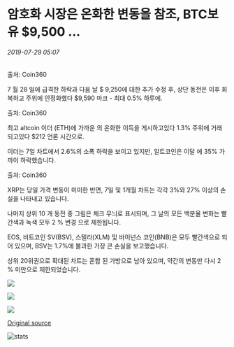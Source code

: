 # 암호화 시장은 온화한 변동을 참조, BTC보유 $9,500 ...

###### 2019-07-29 05:07

출처: Coin360

7 월 28 일에 급격한 하락과 다음 날 $ 9,250에 대한 추가 수정 후, 상단 동전은 이후 회복하고 주위에 안정화했다 $9,590 마크 - 최대 0.5% 하루에.

출처: Coin360

최고 altcoin 이더 (ETH)에 가까운 의 온화한 이득을 게시하고있다 1.3% 주위에 거래되고있다 $212 언론 시간으로.

이더는 7일 차트에서 2.6%의 소폭 하락을 보이고 있지만, 알트코인은 이달 에 35% 가까이 하락했습니다.

출처: Coin360

XRP는 당일 가격 변동이 미미한 반면, 7일 및 1개월 차트는 각각 3%와 27% 이상의 손실을 나타내고 있습니다.

나머지 상위 10 개 동전 중 그림은 체크 무늬로 표시되며, 그 날의 모든 백분율 변화는 빨간색과 녹색 모두 2 % 변경 으로 제한됩니다.

EOS, 비트코인 SV(BSV), 스텔라(XLM) 및 바이넌스 코인(BNB)은 모두 빨간색으로 되어 있으며, BSV는 1.7%에 불과한 가장 큰 손실을 보고했습니다.

상위 20위권으로 확대된 차트는 혼합 된 가방으로 남아 있으며, 약간의 변동만 다시 2 % 미만으로 제한되었습니다.

![](https://s3.cointelegraph.com/storage/uploads/view/0ad3a1a248341947332b0d3fa8f61d90.png)

![](https://s3.cointelegraph.com/storage/uploads/view/e2e359128669bef2df7c363a75e8c58a.png)

![](https://s3.cointelegraph.com/storage/uploads/view/53a0b96fae29e7654c191a31cfe964a4.png)

[Original source](https://cointelegraph.com/news/crypto-markets-see-mild-fluctuations-btc-holds-9-500)

![stats](https://c.statcounter.com/11760860/0/a89fa40b/1/ "stats")